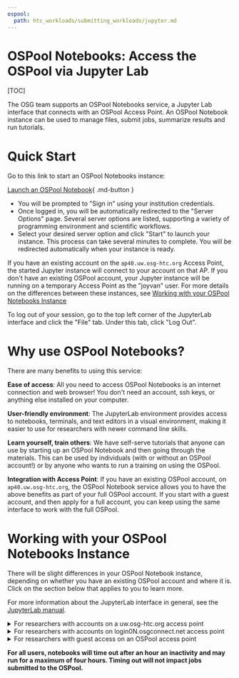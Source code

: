 ```yaml
---
ospool:
  path: htc_workloads/submitting_workloads/jupyter.md
---
```


# OSPool Notebooks: Access the OSPool via Jupyter Lab

[TOC]

The OSG team supports an OSPool Notebooks service, a Jupyter Lab interface that 
connects with an OSPool Access Point. An OSPool Notebook instance 
can be used to manage files, submit jobs, summarize results and run tutorials. 

# Quick Start

Go to this link to start an OSPool Notebooks instance: 

[Launch an OSPool Notebook](https://notebook.ospool.osg-htc.org){ .md-button }

- You will be prompted to "Sign in" using your institution credentials.
- Once logged in, you will be automatically redirected to the "Server Options" page. Several server options are listed, supporting a variety of programming environment and scientific workflows. 
- Select your desired server option and click "Start" to launch your instance. This process can take several minutes to complete. You will be redirected automatically when your instance is ready.

If you have an existing account on the `ap40.uw.osg-htc.org` Access Point, the 
started Jupyter instance will connect to your account on that AP. If you don't have 
an existing OSPool account, your Jupyter instance will be running on a temporary 
Access Point as the "joyvan" user.  For more details on the differences between 
these instances, see [Working with your OSPool Notebooks Instance](#working-with-your-ospool-notebooks-instance)

To log out of your session, go to the top left corner of the JupyterLab interface and click the "File" tab. Under this tab, click "Log Out".

# Why use OSPool Notebooks? 

There are many benefits to using this service: 

**Ease of access**: All you need to access OSPool Notebooks is an internet connection 
and web browser! You don't need an account, ssh keys, or anything else installed 
on your computer. 

**User-friendly environment**: The JupyterLab environment provides access to notebooks, terminals, and text editors in a visual environment, making it easier to use for researchers with newer command line skills. 

**Learn yourself, train others**: We have self-serve tutorials that 
anyone can use by starting up an OSPool Notebook and then going through the materials. 
This can be used by individuals (with or without an OSPool account!) or by anyone who 
wants to run a training on using the OSPool. 

**Integration with Access Point**: If you have an existing OSPool account, 
on `ap40.uw.osg-htc.org`, the OSPool Notebook service allows you to have the 
above benefits as part of your full OSPool account. If you start with a guest account, 
and then apply for a full account, you can keep 
using the same interface to work with the full OSPool. 

# Working with your OSPool Notebooks Instance

There will be slight differences in your OSPool Notebook instance, depending 
on whether you have an existing OSPool account and where it is. Click on 
the section below that applies to you to learn more. 

For more information about the JupyterLab interface in general, see the [JupyterLab manual](https://jupyterlab.readthedocs.io/en/stable/getting_started/overview.html).

<details>
<summary>For researchers with accounts on a uw.osg-htc.org access point</summary>
<br>
<b>Working in JupyterLab, your account will be tied to your account on your uw.osg-htc.org access point.</b> This means you will be able to interact with files in your <code>/home</code> directory, execute code, and save files, similar to like you would if you were logged into your access point via a terminal. If you submit jobs to HTCondor, by default, your jobs will run on the Open Science Pool. As of right now, these HTCondor jobs will not be able to access any data you have stored in `/protected`.
<br>
<br>
Unlike logging into your access point through a terminal, when you log in through a JupyterLab instance, you can run computionally intensive tasks in your <code>/home</code> directory. This is because each researcher has a total of 8 CPUs and 16 GB memory available to their JupyterLab instance's <code>/home</code> directory. 
<br>
<br>
If you would like your HTCondor jobs to run inside your Jupyter container and not on the OSPool, you can copy/paste these lines to your submit file:
<br>
<br>
<code>requirements = Machine == "CHTC-Jupyter-User-EP-$ENV(HOSTNAME)"
+FromJupyterLab = true</code> 
<br>
<br>
  The <code>requirements =</code> and <code>+FromJupyterLab</code> lines tell HTCondor to assign all jobs to run on the dedicated execute point server assigned to your instance upon launch.
<br>
</details>

<details>
<summary>For researchers with accounts on login0N.osgconnect.net access point</summary>
<br>
<b>Working in JupyterLab, your account will <b>not</b> be tied to your account on your login0N.osgconnect.net access point.</b> 
<br>
<br>
JupyterLab is run on only our <code>uw.osg-htc.org access points</code>. This means your OSPool account will not be recognized. Therefore, while you are welcome to upload data to your JupyterLab instance and to use the 8 CPUs and 16 GB memory available to your instance to submit HTCondor jobs and analyze data, <b>we recommend you request an account on a <code>uw.osg-htc.org access points</code> access point to be able to run full OSPool workflows and to avoid having data deleted upon logging out.</b>
<br>
</details>

<details>
<summary>For researchers with guest access on an OSPool access point</summary>
<br>
<b>Our JupyterLab instance is a great way to see if you would like to request an account on an OSPool access point or to practice small High Throughput Computing workflows without needing an OSPool account. </b>  
<br>  
<br>
Your instance has HTCondor pre-installed, which allows you to practice the job submission process required to use OSG resources. Your instance will have 8 CPUs and 16 GB of memory available to your computations. We encourage you to also attend our twice-a-month trainings (where you can use your Jupyter instance to follow along). At any time, you are welcome to request a full account that will allow you to submit jobs to the OSPool using a JupyterLab interface.
<br>
</details>

<b>For all users, notebooks will time out after an hour an inactivity and may run for a maximum of four hours. Timing out will not impact jobs submitted to the OSPool.</b>

